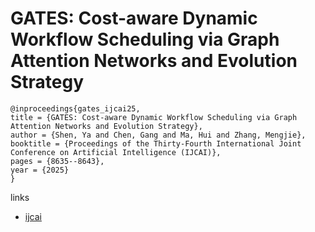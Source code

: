 # GATES: Cost-aware Dynamic Workflow Scheduling via Graph Attention Networks and Evolution Strategy

```
@inproceedings{gates_ijcai25,
title = {GATES: Cost-aware Dynamic Workflow Scheduling via Graph Attention Networks and Evolution Strategy},
author = {Shen, Ya and Chen, Gang and Ma, Hui and Zhang, Mengjie},
booktitle = {Proceedings of the Thirty-Fourth International Joint Conference on Artificial Intelligence (IJCAI)},
pages = {8635--8643},
year = {2025}
}
```

links
- [ijcai](https://www.ijcai.org/proceedings/2025/960)
